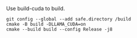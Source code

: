 Use build-cuda to build.

    git config --global --add safe.directory /build
    cmake -B build -DLLAMA_CUDA=on
    cmake --build build --config Release -j8

